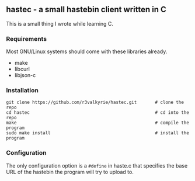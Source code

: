 ## hastec - a small hastebin client written in C

This is a small thing I wrote while learning C.

### Requirements
Most GNU/Linux systems should come with these libraries already.

* make
* libcurl
* libjson-c

### Installation
```
git clone https://github.com/r3valkyrie/hastec.git       # clone the repo
cd hastec                                                # cd into the repo
make                                                     # compile the program
sudo make install                                        # install the program
```

### Configuration
The only configuration option is a `#define` in haste.c that specifies the base URL of the hastebin the program will try to upload to.
